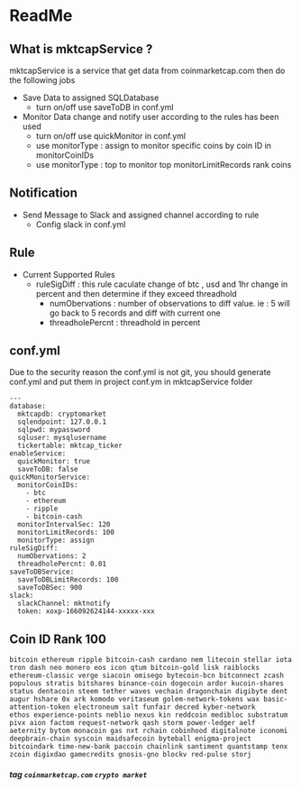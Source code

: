 # ReadMe

## What is mktcapService ?

mktcapService is a service that get data from coinmarketcap.com then do the following jobs

* Save Data to assigned SQLDatabase
  * turn on/off use saveToDB in conf.yml
* Monitor Data change and notify user according to the rules has been used
  * turn on/off use quickMonitor in conf.yml
  * use monitorType : assign to monitor specific coins by coin ID  in monitorCoinIDs
  * use  monitorType : top to monitor top monitorLimitRecords rank coins
## Notification

* Send Message to Slack and assigned channel according to rule
  * Config slack in conf.yml

## Rule

* Current Supported Rules
  * ruleSigDiff : this rule caculate change of btc , usd and 1hr change in percent and then determine if they exceed threadhold
    * numObervations : number of observations to diff value. ie : 5 will go back to 5 records and diff with current one
    * threadholePercnt : threadhold in percent

## conf.yml

Due to the security reason the conf.yml is not git, you should generate conf.yml and put them in project
conf.ym in mktcapService folder

```
--- 
database: 
  mktcapdb: cryptomarket
  sqlendpoint: 127.0.0.1
  sqlpwd: mypassword
  sqluser: mysqlusername
  tickertable: mktcap_ticker
enableService: 
  quickMonitor: true
  saveToDB: false
quickMonitorService: 
  monitorCoinIDs: 
    - btc
    - ethereum
    - ripple
    - bitcoin-cash
  monitorIntervalSec: 120
  monitorLimitRecords: 100
  monitorType: assign
ruleSigDiff: 
  numObervations: 2
  threadholePercnt: 0.01
saveToDBService: 
  saveToDBLimitRecords: 100
  saveToDBSec: 900
slack: 
  slackChannel: mktnotify
  token: xoxp-166092624144-xxxxx-xxx

```

## Coin ID Rank 100
```
bitcoin ethereum ripple bitcoin-cash cardano nem litecoin stellar iota tron dash neo monero eos icon qtum bitcoin-gold lisk raiblocks ethereum-classic verge siacoin omisego bytecoin-bcn bitconnect zcash populous stratis bitshares binance-coin dogecoin ardor kucoin-shares status dentacoin steem tether waves vechain dragonchain digibyte dent augur hshare 0x ark komodo veritaseum golem-network-tokens wax basic-attention-token electroneum salt funfair decred kyber-network
ethos experience-points neblio nexus kin reddcoin medibloc substratum pivx aion factom request-network qash storm power-ledger aelf aeternity bytom monacoin gas nxt rchain cobinhood digitalnote iconomi deepbrain-chain syscoin maidsafecoin byteball enigma-project bitcoindark time-new-bank paccoin chainlink santiment quantstamp tenx zcoin digixdao gamecredits gnosis-gno blockv red-pulse storj
```



##### tag `coinmarketcap.com` `crypto market`
